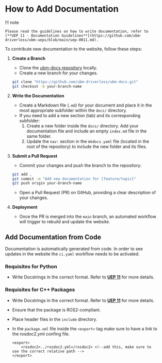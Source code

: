 # How to Add Documentation

!!! note

    Please read the guidelines on how to write documentation, refer to [**UEP 11 - Documentation Guidelines**](https://github.com/ubm-driverless/ubm-ueps/blob/main/uep-0011.md).

To contribute new documentation to the website, follow these steps:

1. **Create a Branch**  
    - Clone the [ubm-docs repository](https://github.com/ubm-driverless/ubm-docs) locally.  
    - Create a new branch for your changes.

    ``` bash
    git clone "https://github.com/ubm-driverless/ubm-docs.git"
    git checkout -b your-branch-name
    ```

2. **Write the Documentation**  
    - Create a Markdown file (`.md`) for your document and place it in the most appropriate subfolder within the `docs/` directory.  
    - If you need to add a new section (tab) and its corresponding subfolder:  
        1. Create a new folder inside the `docs/` directory. Add your documentation file and include an empty `index.md` file in the same folder.  
        2. Update the `nav:` section in the `mkdocs.yaml` file (located in the root of the repository) to include the new folder and its files.

3. **Submit a Pull Request**  
    - Commit your changes and push the branch to the repository:

    ``` bash
    git add .
    git commit -m "Add new documentation for [feature/topic]"
    git push origin your-branch-name
    ```

    - Open a Pull Request (PR) on GitHub, providing a clear description of your changes.

4. **Deployment**  
    - Once the PR is merged into the `main` branch, an automated workflow will trigger to rebuild and update the website.

## Add Documentation from Code

Documentation is automatically generated from code. In order to see updates in the website the `ci.yaml` workflow needs to be activated.

### Requisites for Python

- Write Docstrings in the correct format. Refer to [**UEP 11**](https://github.com/ubm-driverless/ubm-ueps/blob/main/uep-0011.md) for more details.

### Requisites for C++ Packages

- Write Docstrings in the correct format. Refer to [**UEP 11**](https://github.com/ubm-driverless/ubm-ueps/blob/main/uep-0011.md) for more details.
- Ensure that the package is ROS2-compliant.
- Place header files in the `include` directory.
- In the `package.xml` file inside the `<export>` tag make sure to have a link to the rosdoc2.yml confing file.

    ```
    <export>
        <rosdoc2>../rosdoc2.yml</rosdoc2> <!--add this, make sure to use the correct relative path -->
    </export>
    ```
